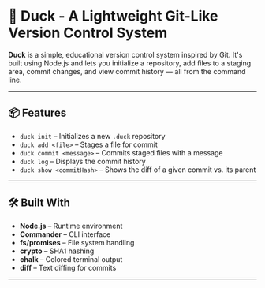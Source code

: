 # 🦆 Duck - A Lightweight Git-Like Version Control System

**Duck** is a simple, educational version control system inspired by Git. It's built using Node.js and lets you initialize a repository, add files to a staging area, commit changes, and view commit history — all from the command line.

---

## 📦 Features

- `duck init` – Initializes a new `.duck` repository
- `duck add <file>` – Stages a file for commit
- `duck commit <message>` – Commits staged files with a message
- `duck log` – Displays the commit history
- `duck show <commitHash>` – Shows the diff of a given commit vs. its parent

---

## 🛠️ Built With

- **Node.js** – Runtime environment
- **Commander** – CLI interface
- **fs/promises** – File system handling
- **crypto** – SHA1 hashing
- **chalk** – Colored terminal output
- **diff** – Text diffing for commits

---
